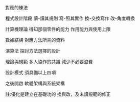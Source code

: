 對應的練法

程式設計階段
讀-讀其規則
寫-照其實作
換-交換寫作
改-角度轉換

計算機理論
得知那個零件的能力
作用能力與使用上限

數據結構
對應方法所需的資料

演算法
探討方法選擇的設計

理論與規範
多人協作的共識
減少不必要浪費

設計模式
須具備以上四項

之後開啟
軟體架構與系統架構

註:優化是建立在基礎功的 
換與改，及未讀規範的修正
